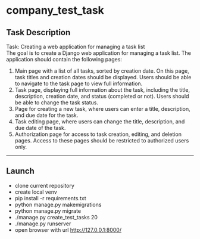 # company_test_task

## Task Description

Task: Creating a web application for managing a task list<br>
The goal is to create a Django web application for managing a task list. The application should contain the following pages:<br>

1. Main page with a list of all tasks, sorted by creation date. On this page, task titles and creation dates should be displayed. Users should be able to navigate to the task page to view full information.
2. Task page, displaying full information about the task, including the title, description, creation date, and status (completed or not). Users should be able to change the task status.
3. Page for creating a new task, where users can enter a title, description, and due date for the task.
4. Task editing page, where users can change the title, description, and due date of the task.
5. Authorization page for access to task creation, editing, and deletion pages. Access to these pages should be restricted to authorized users only.

--------

## Launch
* clone current repository
* create local venv
* pip install -r requirements.txt
* python manage.py makemigrations
* python manage.py migrate
* ./manage.py create_test_tasks 20
* ./manage.py runserver
* open browser with url http://127.0.0.1:8000/

